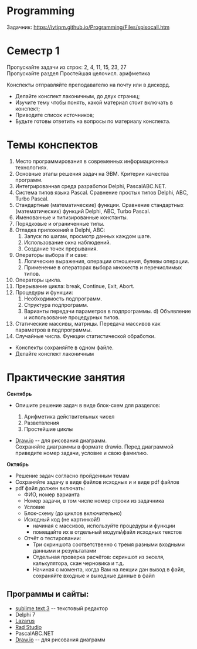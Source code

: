 # Programming

Задачник: https://ivtipm.github.io/Programming/Files/spisocall.htm



# Семестр 1

Пропускайте задачи из строк: 2, 4, 11, 15, 23, 27 \
Пропускайте раздел Простейшая целочисл. арифметика


Конспекты отправляйте преподавателю на почту или в дискорд. 
- Делайте конспект лаконичным, до двух страниц;
- Изучите тему чтобы понять, какой материал стоит включать в конспект;
- Приводите список источников;
- Будьте готовы ответить на вопросы по материалу конспекта.

# Темы конспектов
1. Место программирования в современных информационных технологиях.
2. Основные этапы решения задач на ЭВМ. Критерии качества программ.
3. Интегрированная среда разработки Delphi, PascalABC.NET.
4. Система типов языка Pascal. Сравнение простых типов Delphi, ABC, Turbo Pascal.
5. Стандартные (математические) функции. Сравнение стандартных (математических) функций Delphi, ABC, Turbo Pascal.
6. Именованные и типизированные константы.
7. Порядковые и ограниченные типы.
8. Отладка приложений в Delphi, ABC:
   1. Запуск по шагам, просмотр данных каждом шаге.
   1. Использование окна наблюдений.
   1. Создание точек прерывания.
9. Операторы выбора if и case:
    1. Логические выражения, операции отношения, булевы операции.
    1. Применение в операторах выбора множеств и перечислимых типов.
10. Операторы цикла.
11. Прерывание цикла: break, Continue, Exit, Abort.
12. Процедуры и функции:
    1. Необходимость подпрограмм.
    1. Структура подпрограмм.
    1. Варианты передачи параметров в подпрограммы.
  d) Объявление и использование процедурных типов.
13. Статические массивы, матрицы. Передача массивов как параметров в подпрограммы.
14. Случайные числа. Функции статистической обработки.

- Конспекты сохраняйте в одном файле. 
- Делайте конспект лаконичным


# Практические занятия
**Сентябрь**
- Опишите решение задач в виде блок-схем для разделов:
  1. Арифметика действительных чисел
  1. Разветвления
  1. Простейшие циклы

- [Draw.io](https://app.diagrams.net) -- для рисования диаграмм. \
  Сохраняйте диаграммы в формате drawio.
  Перед диаграммой приведите номер задачи, условие и свою фамилию.

**Октябрь**
- Решение задач согласно пройденным темам
- Сохраняйте задачу в виде файлов исходных и и виде pdf файлов
- pdf файл должен включать:
   - ФИО, номер варианта
   - Номер задачи, в том числе номер строки из задачника
   - Условие
   - Блок-схему (до циклов включительно)
   - Исходный код (не картинкой!)
      - начиная с массивов, используйте процедуры и функции
      - помещайте их в отдельный модуль\файл исходных текстов
   - Отчёт о тестировании:
      - Три скриншота соответственно с тремя разными входными данными и результатами
      - Отдельная проверка расчётов: скриншот из экселя, калькулятора, скан черновика и т.д.
      - Начиная с момента, когда Вам на лекции дан вывод в файл, сохраняйте входные и выходные данные в файл


## Программы и сайты:
- [sublime text 3](https://www.sublimetext.com/3) -- текстовый редактор
- Delphi 7
- [Lazarus](https://www.lazarus-ide.org/)
- [Rad Studio](https://www.embarcadero.com/ru/products/rad-studio)
- PascalABC.NET
- [Draw.io](https://app.diagrams.net) -- для рисования диаграмм
